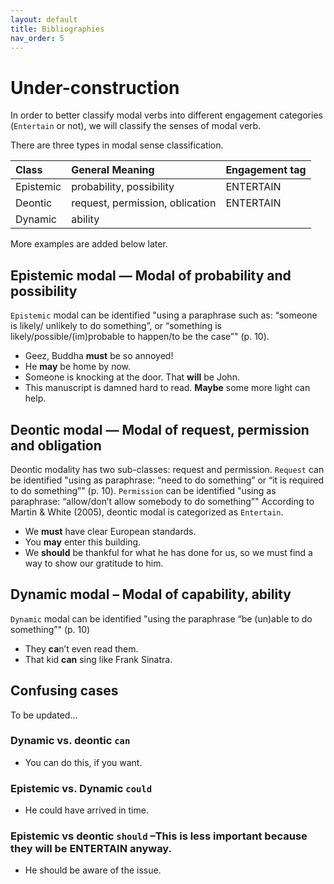 ```yaml
---
layout: default
title: Bibliographies
nav_order: 5
---
```

# Under-construction

In order to better classify modal verbs into different engagement categories (`Entertain` or not), we will classify the senses of modal verb.

There are three types in modal sense classification.

| Class     | General Meaning                 | Engagement tag |
| :-------- | :------------------------------ | :------------- |
| Epistemic | probability, possibility        | ENTERTAIN      |
| Deontic   | request, permission, oblication | ENTERTAIN      |
| Dynamic   | ability                         |                |

More examples are added below later.
## Epistemic modal — Modal of probability and possibility
`Epistemic` modal can be identified "using a paraphrase such as: “someone is likely/ unlikely to do something”, or “something is likely/possible/(im)probable to happen/to be the case”" (p. 10).
- Geez, Buddha **must** be so annoyed!
- He **may** be home by now.
- Someone is knocking at the door. That **will** be John.
- This manuscript is damned hard to read. **Maybe** some more light can help.
## Deontic modal — Modal of request, permission and obligation
Deontic modality has two sub-classes: request and permission.
`Request` can be identified "using as paraphrase: “need to do something” or “it is required to do something”" (p. 10).
`Permission` can be identified "using as paraphrase: “allow/don’t allow somebody to do something”"
According to Martin & White (2005), deontic modal is categorized as `Entertain`.
- We **must** have clear European standards.
- You **may** enter this building.
- We **should** be thankful for what he has done for us, so we must find a way to show our gratitude to him.

## Dynamic modal – Modal of capability, ability
`Dynamic` modal can be identified "using the paraphrase “be (un)able to do something”" (p. 10)

- They **ca**n’t even read them.
- That kid **can** sing like Frank Sinatra.

## Confusing cases 
To be updated...
### Dynamic vs. deontic `can`
- You can do this, if you want.
  
### Epistemic vs. Dynamic `could`
- He could have arrived in time.

### Epistemic vs deontic `should` –This is less important because they will be ENTERTAIN anyway.
- He should be aware of the issue.
